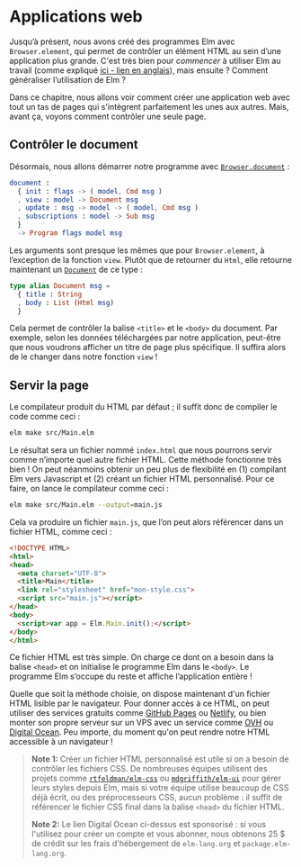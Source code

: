 # Applications web

Jusqu’à présent, nous avons créé des programmes Elm avec `Browser.element`, qui permet de contrôler un élément HTML au sein d’une application plus grande. C'est très bien pour _commencer_ à utiliser Elm au travail (comme expliqué [ici - lien en anglais](https://elm-lang.org/blog/how-to-use-elm-at-work)), mais ensuite ? Comment généraliser l’utilisation de Elm ?

Dans ce chapitre, nous allons voir comment créer une application web avec tout un tas de pages qui s'intègrent parfaitement les unes aux autres. Mais, avant ça, voyons comment contrôler une seule page.


## Contrôler le document

Désormais, nous allons démarrer notre programme avec [`Browser.document`](https://package.elm-lang.org/packages/elm/browser/latest/Browser#document) :

```elm
document :
  { init : flags -> ( model, Cmd msg )
  , view : model -> Document msg
  , update : msg -> model -> ( model, Cmd msg )
  , subscriptions : model -> Sub msg
  }
  -> Program flags model msg
```

Les arguments sont presque les mêmes que pour `Browser.element`, à l’exception de la fonction `view`. Plutôt que de retourner du `Html`, elle retourne maintenant un [`Document`](https://package.elm-lang.org/packages/elm/browser/latest/Browser#Document) de ce type :

```elm
type alias Document msg =
  { title : String
  , body : List (Html msg)
  }
```

Cela permet de contrôler la balise `<title>` et le `<body>` du document. Par exemple, selon les données téléchargées par notre application, peut-être que nous voudrons afficher un titre de page plus spécifique. Il suffira alors de le changer dans notre fonction `view` !


## Servir la page

Le compilateur produit du HTML par défaut ; il suffit donc de compiler le code comme ceci :

```bash
elm make src/Main.elm
```

Le résultat sera un fichier nommé `index.html` que nous pourrons servir comme n’importe quel autre fichier HTML. Cette méthode fonctionne très bien ! On peut néanmoins obtenir un peu plus de flexibilité en (1) compilant Elm vers Javascript et (2) créant un fichier HTML personnalisé. Pour ce faire, on lance le compilateur comme ceci :

```bash
elm make src/Main.elm --output=main.js
```

Cela va produire un fichier `main.js`, que l’on peut alors référencer dans un fichier HTML, comme ceci :

```html
<!DOCTYPE HTML>
<html>
<head>
  <meta charset="UTF-8">
  <title>Main</title>
  <link rel="stylesheet" href="mon-style.css">
  <script src="main.js"></script>
</head>
<body>
  <script>var app = Elm.Main.init();</script>
</body>
</html>
```

Ce fichier HTML est très simple. On charge ce dont on a besoin dans la balise `<head>` et on initialise le programme Elm dans le `<body>`. Le programme Elm s’occupe du reste et affiche l’application entière !

Quelle que soit la méthode choisie, on dispose maintenant d'un fichier HTML lisible par le navigateur. Pour donner accès à ce HTML, on peut utiliser des services gratuits comme [GitHub Pages](https://pages.github.com/) ou [Netlify](https://www.netlify.com/), ou bien monter son propre serveur sur un VPS avec un service comme [OVH](https://www.ovhcloud.com/fr/vps/) ou [Digital Ocean](https://m.do.co/c/c47faa1916d2). Peu importe, du moment qu'on peut rendre notre HTML accessible à un navigateur !

> **Note 1:** Créer un fichier HTML personnalisé est utile si on a besoin de contrôler les fichiers CSS. De nombreuses équipes utilisent des projets comme [`rtfeldman/elm-css`](https://package.elm-lang.org/packages/rtfeldman/elm-css/latest/) ou [`mdgriffith/elm-ui`](https://package.elm-lang.org/packages/mdgriffith/elm-ui/latest/) pour gérer leurs styles depuis Elm, mais si votre équipe utilise beaucoup de CSS déjà écrit, ou des préprocesseurs CSS, aucun problème : il suffit de référencer le fichier CSS final dans la balise `<head>` du fichier HTML.
>
> **Note 2:** Le lien Digital Ocean ci-dessus est sponsorisé : si vous l'utilisez pour créer un compte et vous abonner, nous obtenons 25 $ de crédit sur les frais d'hébergement de `elm-lang.org` et `package.elm-lang.org`.
